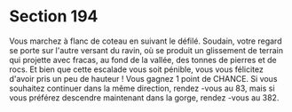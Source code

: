 # Section 194

Vous marchez à flanc de coteau en suivant le défilé. Soudain, votre
regard se porte  sur l'autre versant du ravin, où se produit un
glissement de terrain qui projette avec fracas, au fond de la vallée,
des tonnes de pierres et de rocs. Et bien que cette escalade vous
soit pénible, vous vous félicitez d'avoir pris un peu  de hauteur !
Vous gagnez 1 point de CHANCE. Si vous souhaitez continuer
dans la même direction, rendez -vous au 83, mais si vous préférez
descendre maintenant dans la gorge, rendez -vous au  382.